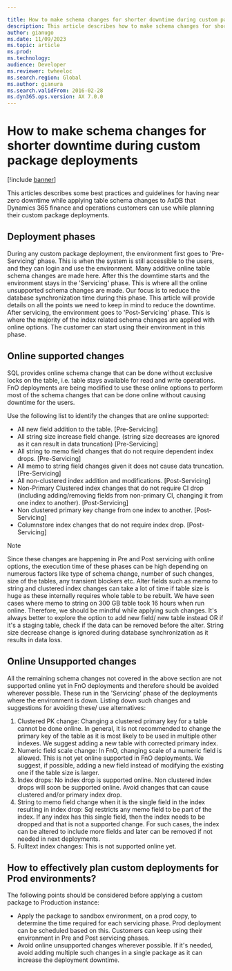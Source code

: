 ```yaml
---

title: How to make schema changes for shorter downtime during custom package deployments
description: This article describes how to make schema changes for shorter downtime when deploying custom packages
author: gianugo
ms.date: 11/09/2023
ms.topic: article
ms.prod: 
ms.technology: 
audience: Developer
ms.reviewer: twheeloc
ms.search.region: Global
ms.author: gianura
ms.search.validFrom: 2016-02-28
ms.dyn365.ops.version: AX 7.0.0
---
```


# How to make schema changes for shorter downtime during custom package deployments

[!include [banner](../includes/banner.md)]

This articles describes some best practices and guidelines for having near zero downtime while applying table schema changes to AxDB that Dynamics 365 finance and operations customers can use while planning their 
custom package deployments.

## Deployment phases
During any custom package deployment, the environment first goes to 'Pre-Servicing' phase. This is when the system is still accessible to the users, and they can login and use the environment. Many additive 
online table schema changes are made here. After this the downtime starts and the environment stays in the 'Servicing' phase. This is where all the online unsupported schema changes are made. Our focus is to 
reduce the database synchronization time during this phase. This article will provide details on all the points we need to keep in mind to reduce the downtime. After servicing, the environment goes to 
'Post-Servicing' phase. This is where the majority of the index related schema changes are applied with online options. The customer can start using their environment in this phase.

## Online supported changes
SQL provides online schema change that can be done without exclusive locks on the table, i.e. table stays available for read and write operations. FnO deployments are being modified to use these online options 
to perform most of the schema changes that can be done online without causing downtime for the users. 

Use the following list to identify the changes that are online supported:
 - All new field addition to the table. [Pre-Servicing]
 - All string size increase field change. (string size decreases are ignored as it can result in data truncation) [Pre-Servicing]
 - All string to memo field changes that do not require dependent index drops. [Pre-Servicing]
 - All memo to string field changes given it does not cause data truncation. [Pre-Servicing]
 - All non-clustered index addition and modifications. [Post-Servicing]
 - Non-Primary Clustered index changes that do not require CI drop (including adding/removing fields from non-primary CI, changing it from one index to another). [Post-Servicing]
 - Non clustered primary key change from one index to another. [Post-Servicing]
 - Columnstore index changes that do not require index drop. [Post-Servicing]


>[!Note]
> Since these changes are happening in Pre and Post servicing with online options, the execution time of these phases can be high depending on numerous factors like type of schema change, number of such changes,
> size of the tables, any transient blockers etc.
> Alter fields such as memo to string and clustered index changes can take a lot of time if table size is huge as these internally requires whole table to be rebuilt. We have seen cases where memo to string on
> 300 GB table took 16 hours when run online. Therefore, we should be mindful while applying such changes. It's always better to explore the option to add new field/ new table instead OR if it's a staging table,
> check if the data can be removed before the alter.
> String size decrease change is ignored during database synchronization as it results in data loss.



## Online Unsupported changes
All the remaining schema changes not covered in the above section are not supported online yet in FnO deployments and therefore should be avoided wherever possible. These run in the 'Servicing' phase of the 
deployments where the environment is down. Listing down such changes and suggestions for avoiding these/ use alternatives:

1. Clustered PK change: Changing a clustered primary key for a table cannot be done online. In general, it is not recommended to change the primary key of the table as it is most likely to be used in multiple
other indexes. We suggest adding a new table with corrected primary index.
2. Numeric field scale change: In FnO, changing scale of a numeric field is allowed. This is not yet online supported in FnO deployments. We suggest, if possible, adding a new field instead of modifying the
existing one if the table size is larger.
3. Index drops: No index drop is supported online. Non clustered index drops will soon be supported online. Avoid changes that can cause clustered and/or primary index drop.
4. String to memo field change when it is the single field in the index resulting in index drop: Sql restricts any memo field to be part of the index. If any index has this single field, then the index needs to be
dropped and that is not a supported change. For such cases, the index can be altered to include more fields and later can be removed if not needed in next deployments.
5. Fulltext index changes: This is not supported online yet.

## How to effectively plan custom deployments for Prod environments?
The following points should be considered before applying a custom package to Production instance:
 - Apply the package to sandbox environment, on a prod copy, to determine the time required for each servicing phase. Prod deployment can be scheduled based on this. Customers can keep using their environment in
   Pre and Post servicing phases.
 - Avoid online unsupported changes wherever possible. If it's needed, avoid adding multiple such changes in a single package as it can increase the deployment downtime.
